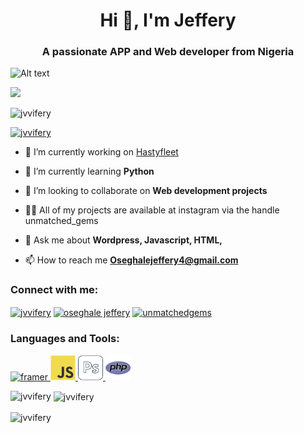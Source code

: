 <h1 align="center">Hi 👋, I'm Jeffery</h1>
<h3 align="center">A passionate APP and Web developer from Nigeria</h3>




![Alt text](https://programiz.pro/resources/content/images/2022/08/how-to-become-a-programmer.png)





<img src=”(https://app.recraft.ai/project/eaf4f1db-4f76-4094-b100-216c095b15c9)”>

<p align="left"> <img src="https://komarev.com/ghpvc/?username=jvvifery&label=Profile%20views&color=0e75b6&style=flat" alt="jvvifery" /> </p>

<p align="left"> <a href="https://twitter.com/jvvifery" target="blank"><img src="https://img.shields.io/twitter/follow/jvvifery?logo=twitter&style=for-the-badge" alt="jvvifery" /></a> </p>

- 🔭 I’m currently working on [Hastyfleet](Hastyfleet.com)

- 🌱 I’m currently learning **Python**

- 👯 I’m looking to collaborate on **Web development projects**

- 👨‍💻 All of my projects are available at instagram via the handle unmatched_gems

- 💬 Ask me about **Wordpress, Javascript, HTML,**

- 📫 How to reach me **Oseghalejeffery4@gmail.com**

<h3 align="left">Connect with me:</h3>
<p align="left">
<a href="https://twitter.com/jvvifery" target="blank"><img align="center" src="https://raw.githubusercontent.com/rahuldkjain/github-profile-readme-generator/master/src/images/icons/Social/twitter.svg" alt="jvvifery" height="30" width="40" /></a>
<a href="https://linkedin.com/in/oseghale jeffery" target="blank"><img align="center" src="https://raw.githubusercontent.com/rahuldkjain/github-profile-readme-generator/master/src/images/icons/Social/linked-in-alt.svg" alt="oseghale jeffery" height="30" width="40" /></a>
<a href="https://instagram.com/unmatchedgems" target="blank"><img align="center" src="https://raw.githubusercontent.com/rahuldkjain/github-profile-readme-generator/master/src/images/icons/Social/instagram.svg" alt="unmatchedgems" height="30" width="40" /></a>
</p>

<h3 align="left">Languages and Tools:</h3>
<p align="left"> <a href="https://www.framer.com/" target="_blank" rel="noreferrer"> <img src="https://www.vectorlogo.zone/logos/framer/framer-icon.svg" alt="framer" width="40" height="40"/> </a> <a href="https://developer.mozilla.org/en-US/docs/Web/JavaScript" target="_blank" rel="noreferrer"> <img src="https://raw.githubusercontent.com/devicons/devicon/master/icons/javascript/javascript-original.svg" alt="javascript" width="40" height="40"/> </a> <a href="https://www.photoshop.com/en" target="_blank" rel="noreferrer"> <img src="https://raw.githubusercontent.com/devicons/devicon/master/icons/photoshop/photoshop-line.svg" alt="photoshop" width="40" height="40"/> </a> <a href="https://www.php.net" target="_blank" rel="noreferrer"> <img src="https://raw.githubusercontent.com/devicons/devicon/master/icons/php/php-original.svg" alt="php" width="40" height="40"/> </a> </p>

<p><img align="left" src="https://github-readme-stats.vercel.app/api/top-langs?username=jvvifery&show_icons=true&locale=en&layout=compact" alt="jvvifery" /></p>

<p>&nbsp;<img align="center" src="https://github-readme-stats.vercel.app/api?username=jvvifery&show_icons=true&locale=en" alt="jvvifery" /></p>

<p><img align="center" src="https://github-readme-streak-stats.herokuapp.com/?user=jvvifery&" alt="jvvifery" /></p>
